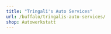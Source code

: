 ```yaml
---
title: "Tringali's Auto Services"
url: /buffalo/tringalis-auto-services/
shop: Autowerkstatt
---
```

